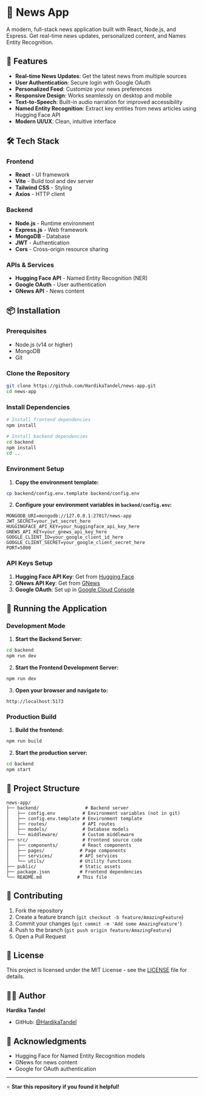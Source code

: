 # 📰 News App

A modern, full-stack news application built with React, Node.js, and Express. Get real-time news updates, personalized content, and Names Entity Recognition.

## 🌟 Features

- **Real-time News Updates**: Get the latest news from multiple sources
- **User Authentication**: Secure login with Google OAuth
- **Personalized Feed**: Customize your news preferences
- **Responsive Design**: Works seamlessly on desktop and mobile
- **Text-to-Speech**: Built-in audio narration for improved accessibility
- **Named Entity Recognition**: Extract key entities from news articles using Hugging Face API
- **Modern UI/UX**: Clean, intuitive interface


## 🛠️ Tech Stack

### Frontend
- **React** - UI framework
- **Vite** - Build tool and dev server
- **Tailwind CSS** - Styling
- **Axios** - HTTP client

### Backend
- **Node.js** - Runtime environment
- **Express.js** - Web framework
- **MongoDB** - Database
- **JWT** - Authentication
- **Cors** - Cross-origin resource sharing

### APIs & Services
- **Hugging Face API** - Named Entity Recognition (NER)
- **Google OAuth** - User authentication
- **GNews API** - News content

## 📦 Installation

### Prerequisites
- Node.js (v14 or higher)
- MongoDB
- Git

### Clone the Repository
```bash
git clone https://github.com/HardikaTandel/news-app.git
cd news-app
```

### Install Dependencies
```bash
# Install frontend dependencies
npm install

# Install backend dependencies
cd backend
npm install
cd ..
```

### Environment Setup

1. **Copy the environment template:**
```bash
cp backend/config.env.template backend/config.env
```

2. **Configure your environment variables in `backend/config.env`:**
```env
MONGODB_URI=mongodb://127.0.0.1:27017/news-app
JWT_SECRET=your_jwt_secret_here
HUGGINGFACE_API_KEY=your_huggingface_api_key_here
GNEWS_API_KEY=your_gnews_api_key_here
GOOGLE_CLIENT_ID=your_google_client_id_here
GOOGLE_CLIENT_SECRET=your_google_client_secret_here
PORT=5000
```

### API Keys Setup

1. **Hugging Face API Key**: Get from [Hugging Face](https://huggingface.co/settings/tokens)
2. **GNews API Key**: Get from [GNews](https://gnews.io/)
3. **Google OAuth**: Set up in [Google Cloud Console](https://console.cloud.google.com/)

## 🚀 Running the Application

### Development Mode

1. **Start the Backend Server:**
```bash
cd backend
npm run dev
```

2. **Start the Frontend Development Server:**
```bash
npm run dev
```

3. **Open your browser and navigate to:**
```
http://localhost:5173
```

### Production Build

1. **Build the frontend:**
```bash
npm run build
```

2. **Start the production server:**
```bash
cd backend
npm start
```

## 📁 Project Structure

```
news-app/
├── backend/                 # Backend server
│   ├── config.env          # Environment variables (not in git)
│   ├── config.env.template # Environment template
│   ├── routes/             # API routes
│   ├── models/             # Database models
│   └── middleware/         # Custom middleware
├── src/                    # Frontend source code
│   ├── components/         # React components
│   ├── pages/             # Page components
│   ├── services/          # API services
│   └── utils/             # Utility functions
├── public/                # Static assets
├── package.json           # Frontend dependencies
└── README.md             # This file
```


## 🤝 Contributing

1. Fork the repository
2. Create a feature branch (`git checkout -b feature/AmazingFeature`)
3. Commit your changes (`git commit -m 'Add some AmazingFeature'`)
4. Push to the branch (`git push origin feature/AmazingFeature`)
5. Open a Pull Request

## 📝 License

This project is licensed under the MIT License - see the [LICENSE](LICENSE) file for details.

## 👨‍💻 Author

**Hardika Tandel**
- GitHub: [@HardikaTandel](https://github.com/HardikaTandel)

## 🙏 Acknowledgments

- Hugging Face for Named Entity Recognition models
- GNews for news content
- Google for OAuth authentication

---

⭐ **Star this repository if you found it helpful!**
